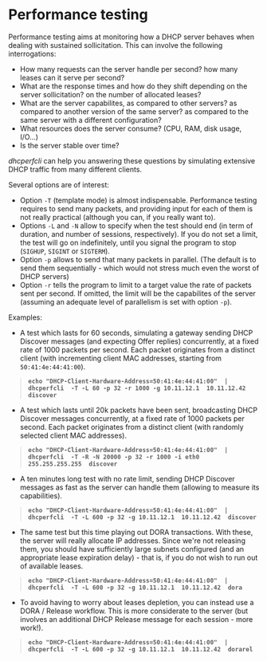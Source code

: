 
# Performance testing

Performance testing aims at monitoring how a DHCP server behaves when dealing with sustained sollicitation. This can involve the following interrogations:
- How many requests can the server handle per second? how many leases can it serve per second?
- What are the response times and how do they shift depending on the server sollicitation? on the number of allocated leases?
- What are the server capabilites, as compared to other servers? as compared to another version of the same server? as compared to the same server with a different configuration?
- What resources does the server consume? (CPU, RAM, disk usage, I/O...)
- Is the server stable over time?

*dhcperfcli* can help you answering these questions by simulating extensive DHCP traffic from many different clients.

Several options are of interest:
- Option `-T` (template mode) is almost indispensable. Performance testing requires to send many packets, and providing input for each of them is not really practical (although you can, if you really want to).
- Options `-L` and `-N` allow to specify when the test should end (in term of duration, and number of sessions, respectively). If you do not set a limit, the test will go on indefinitely, until you signal the program to stop (`SIGHUP`, `SIGINT` or `SIGTERM`).
- Option `-p` allows to send that many packets in parallel. (The default is to send them sequentially - which would not stress much even the worst of DHCP servers)
- Option `-r` tells the program to limit to a target value the rate of packets sent per second. If omitted, the limit will be the capabilites of the server (assuming an adequate level of parallelism is set with option `-p`).

Examples:

- A test which lasts for 60 seconds, simulating a gateway sending DHCP Discover messages (and expecting Offer replies) concurrently, at a fixed rate of 1000 packets per second. Each packet originates from a distinct client (with incrementing client MAC addresses, starting from `50:41:4e:44:41:00`).

>__`
echo "DHCP-Client-Hardware-Address=50:41:4e:44:41:00"  |  dhcperfcli  -T -L 60 -p 32 -r 1000 -g 10.11.12.1  10.11.12.42  discover
`__


- A test which lasts until 20k packets have been sent, broadcasting DHCP Discover messages concurrently, at a fixed rate of 1000 packets per second. Each packet originates from a distinct client (with randomly selected client MAC addresses).

>__`
echo "DHCP-Client-Hardware-Address=50:41:4e:44:41:00"  |  dhcperfcli  -T -R -N 20000 -p 32 -r 1000 -i eth0  255.255.255.255  discover
`__


- A ten minutes long test with no rate limit, sending DHCP Discover messages as fast as the server can handle them (allowing to measure its capabilities).

>__`
echo "DHCP-Client-Hardware-Address=50:41:4e:44:41:00"  |  dhcperfcli  -T -L 600 -p 32 -g 10.11.12.1  10.11.12.42  discover
`__


- The same test but this time playing out DORA transactions. With these, the server will really allocate IP addresses. Since we're not releasing them, you should have sufficiently large subnets configured (and an appropriate lease expiration delay) - that is, if you do not wish to run out of available leases.

>__`
echo "DHCP-Client-Hardware-Address=50:41:4e:44:41:00"  |  dhcperfcli  -T -L 600 -p 32 -g 10.11.12.1  10.11.12.42  dora
`__


- To avoid having to worry about leases depletion, you can instead use a DORA / Release workflow. This is more considerate to the server (but involves an additional DHCP Release message for each session - more work!).

>__`
echo "DHCP-Client-Hardware-Address=50:41:4e:44:41:00"  |  dhcperfcli  -T -L 600 -p 32 -g 10.11.12.1  10.11.12.42  dorarel
`__
